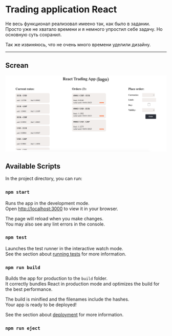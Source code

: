 # Trading application React

Не весь функционал реализовал имеено так, как было в задании. Просто уже не хватало времени и я немного упростил себе задачу. Но основную суть сохранил.

Так же извиняюсь, что не очень много времени уделили дизайну.

____
## Screan

![](Снимок%20экрана%202022-12-04%20в%2019.27.13.png)

## Available Scripts

In the project directory, you can run:

### `npm start`

Runs the app in the development mode.\
Open [http://localhost:3000](http://localhost:3000) to view it in your browser.

The page will reload when you make changes.\
You may also see any lint errors in the console.

### `npm test`

Launches the test runner in the interactive watch mode.\
See the section about [running tests](https://facebook.github.io/create-react-app/docs/running-tests) for more information.

### `npm run build`

Builds the app for production to the `build` folder.\
It correctly bundles React in production mode and optimizes the build for the best performance.

The build is minified and the filenames include the hashes.\
Your app is ready to be deployed!

See the section about [deployment](https://facebook.github.io/create-react-app/docs/deployment) for more information.

### `npm run eject`

